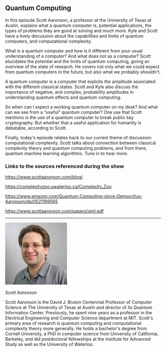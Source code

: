 ## Quantum Computing

In this episode Scott Aaronson, a professor at the University of Texas at Austin, explains what a quantum computer is, potential applications, the types of problems they are good at solving and much more. Kyle and Scott have a lively discussion about the capabilities and limits of quantum computers, and computational complexity.

What is a quantum computer and how is it different from your usual understanding of a computer? And what does not as a computer? Scott elucidates the potential and the limits of quantum computing, giving an overview of the state of research. He covers not only what we could expect from quantum computers in the future, but also what we probably shouldn't.  

A quantum computer is a computer that exploits the amplitude associated with the different classical states. Scott and Kyle also discuss the importance of negative, and complex, probability amplitudes in understanding quantum effects and quantum computing. 

So when can I expect a working quantum computer on my desk? And what can we see from a “useful” quantum computer? One use that Scott mentions is the use of a quantum computer to break public key cryptography. But whether that a useful application for humanity is debatable, according to Scott. 

Finally, today's episode relates back to our current theme of discussion: computational complexity. Scott talks about connection between classical complexity theory and quantum computing problems, and from there, quantum machine learning algorithms. Tune in to hear more.


### Links to the sources referenced during the show

https://www.scottaaronson.com/blog/

https://complexityzoo.uwaterloo.ca/Complexity_Zoo

https://www.amazon.com/Quantum-Computing-since-Democritus-Aaronson/dp/0521199565

https://www.scottaaronson.com/papers/qml.pdf


---

<div class="row">
        <div class="col-xs-12 col-sm-3">
                <img alt="Scott Aaronson" src="src-quantum-computing/scott-aaronson.jpg" />
                <br/>
                <p><i>Scott Aaronson</i></p>
        </div>
        <div class="col-xs-12 col-sm-9">
Scott Aaronson is the David J. Bruton Centennial Professor of Computer Science at The University of Texas at Austin and director of its Quantum Information Center. Previously, he spent nine years as a professor in the Electrical Engineering and Computer Science department at MIT.  Scott's primary area of research is quantum computing and computational complexity theory more generally. He holds a bachelor's degree from Cornell University, a PhD in computer science from University of California, Berkeley, and did postdoctoral fellowships at the Institute for Advanced Study as well as the University of Waterloo.
        </div>
</div>



